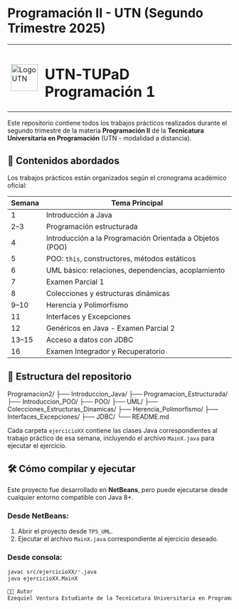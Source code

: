 # Programación II - UTN (Segundo Trimestre 2025)

<table>
  <tr>
    <td style="vertical-align: middle;">
      <img src="https://upload.wikimedia.org/wikipedia/commons/thumb/6/67/UTN_logo.jpg/270px-UTN_logo.jpg" alt="Logo UTN" width="60">
    </td>
    <td style="vertical-align: middle;">
      <h1>UTN‑TUPaD Programación 1</h1>
    </td>
  </tr>
</table>

Este repositorio contiene todos los trabajos prácticos realizados durante el segundo trimestre de la materia **Programación II** de la **Tecnicatura Universitaria en Programación** (UTN - modalidad a distancia).

## 🧠 Contenidos abordados

Los trabajos prácticos están organizados según el cronograma académico oficial:

| Semana | Tema Principal |
|--------|----------------|
| 1      | Introducción a Java |
| 2–3    | Programación estructurada |
| 4      | Introducción a la Programación Orientada a Objetos (POO) |
| 5      | POO: `this`, constructores, métodos estáticos |
| 6      | UML básico: relaciones, dependencias, acoplamiento |
| 7      | Examen Parcial 1 |
| 8      | Colecciones y estructuras dinámicas |
| 9–10   | Herencia y Polimorfismo |
| 11     | Interfaces y Excepciones |
| 12     | Genéricos en Java - Examen Parcial 2 |
| 13–15  | Acceso a datos con JDBC |
| 16     | Examen Integrador y Recuperatorio |

## 📂 Estructura del repositorio

Programacion2/
├── Introduccion_Java/
├── Programacion_Estructurada/
├── Introduccion_POO/
├── POO/
├── UML/
├── Colecciones_Estructuras_Dinamicas/
├── Herencia_Polimorfismo/
├── Interfaces_Excepciones/
├── JDBC/
└── README.md


Cada carpeta `ejercicioXX` contiene las clases Java correspondientes al trabajo práctico de esa semana, incluyendo el archivo `MainX.java` para ejecutar el ejercicio.

## 🛠️ Cómo compilar y ejecutar

Este proyecto fue desarrollado en **NetBeans**, pero puede ejecutarse desde cualquier entorno compatible con Java 8+.

### Desde NetBeans:
1. Abrir el proyecto desde `TP5_UML`.
2. Ejecutar el archivo `MainX.java` correspondiente al ejercicio deseado.

### Desde consola:
```bash
javac src/ejercicioXX/*.java
java ejercicioXX.MainX

🧑‍🏫 Autor
Ezequiel Ventura Estudiante de la Tecnicatura Universitaria en Programación UTN - Modalidad a distancia.

